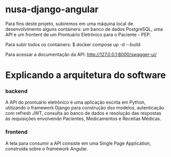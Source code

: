 # nusa-django-angular

Para fins deste projeto, subiremos em uma máquina local de desenvolvimento alguns containers: um banco de dados PostgreSQL, uma API e um frontent de um Prontuário Eletrônico para o Paciente - PEP.

Para subir todos os containers:
$ docker compose up -d --build

Para acessar a documentação da API:
http://127.0.0.1:8000/swagger-ui/

# Explicando a arquitetura do software

### backend

A API do prontuário eletrônico é uma aplicação escrita em Python, utilizando o framework Django para construção dos modelos, autenticação com refresh JWT, consulta ao banco de dados e resolução das respostas às requisições envolvendo Pacientes, Medicamentos e Receitas Médicas.

### frontend

A tela para consumir a API consiste em uma Single Page Application, construída sobre o framework Angular.
